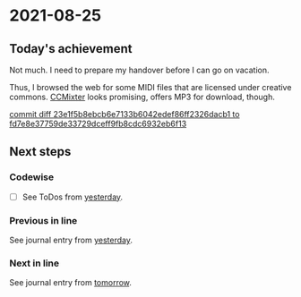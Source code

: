 # 2021-08-25

## Today's achievement

Not much. I need to prepare my handover before I can go on vacation.

Thus, I browsed the web for some MIDI files that are licensed under creative
commons. [CCMixter][ccmixter] looks promising, offers MP3 for download, though.

[commit diff 23e1f5b8ebcb6e7133b6042edef86ff2326dacb1 to fd7e8e37759de33729dceff9fb8cdc6932eb6f13][diff]

## Next steps

### Codewise

- [ ] See ToDos from [yesterday][yesterday].

### Previous in line

See journal entry from [yesterday][yesterday].

### Next in line

See journal entry from [tomorrow][tomorrow].

[ccmixter]: http://dig.ccmixter.org/
[diff]: https://jaenis.ch/hobbies/coding/repos/ryuno-ki/js13kgames-2021/compare/23e1f5b8ebcb6e7133b6042edef86ff2326dacb1...fd7e8e37759de33729dceff9fb8cdc6932eb6f13
[issue]: https://github.com/KilledByAPixel/ZzFX/issues
[tomorrow]: ./2021-08-26.md
[yesterday]: ./2021-08-24.md
